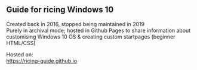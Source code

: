 <h2>Guide for ricing Windows 10</h2>

Created back in 2016, stopped being maintained in 2019 <br>
Purely in archival mode; hosted in Github Pages to share information about customising Windows 10 OS & creating custom startpages (beginner HTML/CSS)  <br>

Hosted on:  <br>
https://ricing-guide.github.io
